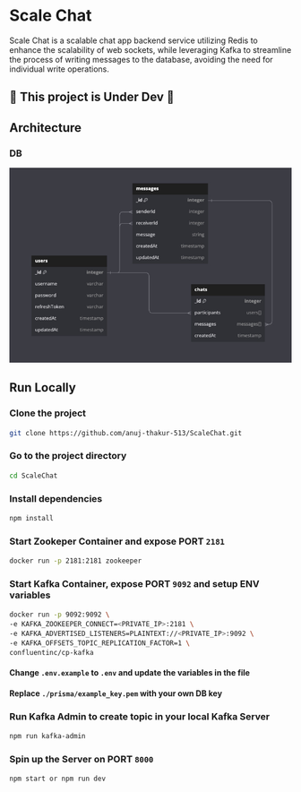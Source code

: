 # Scale Chat

Scale Chat is a scalable chat app backend service utilizing Redis to enhance the scalability of web sockets, while leveraging Kafka to streamline the process of writing messages to the database, avoiding the need for individual write operations.

## 🚧 This project is Under Dev 🚧

## Architecture

### DB

![](/github_assets/DB%20Diagram.jpg)

## Run Locally

### Clone the project

```bash
git clone https://github.com/anuj-thakur-513/ScaleChat.git
```

### Go to the project directory

```bash
cd ScaleChat
```

### Install dependencies

```bash
npm install
```

### Start Zookeper Container and expose PORT `2181`

```bash
docker run -p 2181:2181 zookeeper
```

### Start Kafka Container, expose PORT `9092` and setup ENV variables

```bash
docker run -p 9092:9092 \
-e KAFKA_ZOOKEEPER_CONNECT=<PRIVATE_IP>:2181 \
-e KAFKA_ADVERTISED_LISTENERS=PLAINTEXT://<PRIVATE_IP>:9092 \
-e KAFKA_OFFSETS_TOPIC_REPLICATION_FACTOR=1 \
confluentinc/cp-kafka
```

#### Change `.env.example` to `.env` and update the variables in the file

#### Replace `./prisma/example_key.pem` with your own DB key

### Run Kafka Admin to create topic in your local Kafka Server

```bash
npm run kafka-admin
```

### Spin up the Server on PORT `8000`

```bash
npm start or npm run dev
```
